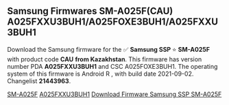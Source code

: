 <h2>Samsung Firmwares SM-A025F(CAU) A025FXXU3BUH1/A025FOXE3BUH1/A025FXXU3BUH1</h2>
Download the Samsung firmware for the ✅ <strong>Samsung SSP </strong> ⭐ <strong>SM-A025F</strong> with product code <strong>CAU</strong> <strong> from Kazakhstan</strong>. This firmware has version number PDA <strong>A025FXXU3BUH1</strong> and CSC A025FOXE3BUH1. The operating system of this firmware is Android R , with build date 2021-09-02. Changelist <strong>21443963</strong>.


[SM-A025F](https://samfirm.shop/samsung/model/SM-A025F)
[A025FXXU3BUH1](https://samfirm.shop/samsung/pda/A025FXXU3BUH1)
[Download Firmware Samsung SSP SM-A025F](https://samfirm.shop/samsung/firmware/451356)
